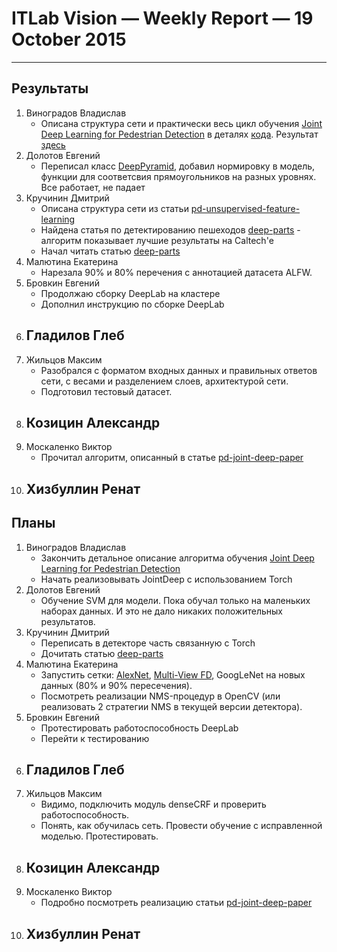 # ITLab Vision — Weekly Report — 19 October 2015

----------------

## Результаты

  1. Виноградов Владислав
     - Описана структура сети и практически весь цикл обучения [Joint Deep Learning for Pedestrian Detection](http://www.ee.cuhk.edu.hk/~xgwang/papers/ouyangWiccv13.pdf) в деталях [кода](http://www.ee.cuhk.edu.hk/~wlouyang/projects/ouyangWiccv13Joint/index.html). Результат [здесь](https://docs.google.com/document/d/1sP9YStjpb_to9NayodcGxPS1F2qcJ7uG8l6uRiRZovE/edit?usp=sharing)
  1. Долотов Евгений
     - Переписал класс [DeepPyramid](https://github.com/DolotovEvgeniy/face-detection-model/tree/master/deep_pyramid), добавил нормировку в модель,  функции для соответсвия прямоугольников на разных уровнях. Все работает, не падает
  1. Кручинин Дмитрий
     - Описана структура сети из статьи [pd-unsupervised-feature-learning]
     - Найдена статья по детектированию пешеходов [deep-parts] - алгоритм показывает лучшие результаты на Caltech'е
     - Начал читать статью [deep-parts]
  1. Малютина Екатерина
     - Нарезала 90% и 80% перечения с аннотацией датасета ALFW.
  1. Бровкин Евгений
     - Продолжаю сборку DeepLab на кластере
     - Дополнил инструкцию по сборке DeepLab
  1. Гладилов Глеб
     -
  1. Жильцов Максим
     - Разобрался с форматом входных данных и правильных ответов сети,
      с весами и разделением слоев, архитектурой сети.
     - Подготовил тестовый датасет.
  1. Козицин Александр
     -
  1. Москаленко Виктор
     - Прочитал алгоритм, описанный в статье [pd-joint-deep-paper](http://www.ee.cuhk.edu.hk/~xgwang/papers/ouyangWiccv13.pdf)
  1. Хизбуллин Ренат
     -

## Планы

  1. Виноградов Владислав
     - Закончить детальное описание алгоритма обучения [Joint Deep Learning for Pedestrian Detection](http://www.ee.cuhk.edu.hk/~xgwang/papers/ouyangWiccv13.pdf)
     - Начать реализовывать JointDeep с использованием Torch
  1. Долотов Евгений
     - Обучение SVM для модели. Пока обучал только на маленьких наборах данных. И это не дало никаких положительных результатов.
  1. Кручинин Дмитрий
     - Переписать в детекторе часть связанную с Torch
     - Дочитать статью [deep-parts]
  1. Малютина Екатерина
     - Запустить сетки: [AlexNet][AlexNet-model], [Multi-View FD][fd-multi-view-model], GoogLeNet на новых данных (80% и 90% пересечения).
     - Посмотреть реализации NMS-процедур в OpenCV (или реализовать 2 стратегии NMS в текущей версии детектора).
  1. Бровкин Евгений
     - Протестировать работоспособность DeepLab
     - Перейти к тестированию
  1. Гладилов Глеб
     -
  1. Жильцов Максим
     - Видимо, подключить модуль denseCRF и проверить работоспособность.
     - Понять, как обучилась сеть. Провести обучение с исправленной моделью. Протестировать.
  1. Козицин Александр
     -
  1. Москаленко Виктор
     - Подробно посмотреть реализацию статьи [pd-joint-deep-paper](http://www.ee.cuhk.edu.hk/~xgwang/papers/ouyangWiccv13.pdf)
  1. Хизбуллин Ренат
     -


<!-- LINKS -->
[AlexNet-model]: https://github.com/DolotovEvgeniy/face-detection-model/blob/master/bvlc_alexnet/train_val.prototxt
[fd-multi-view-model]: https://github.com/DolotovEvgeniy/face-detection-model/blob/master/ddfd_alexnet/conv_train_val.prototxt
[pd-unsupervised-feature-learning]: http://cs.nyu.edu/~sermanet/papers/sermanet-cvpr-13.pdf
[deep-parts]: http://personal.ie.cuhk.edu.hk/~pluo/pdf/tianLWTiccv15.pdf

